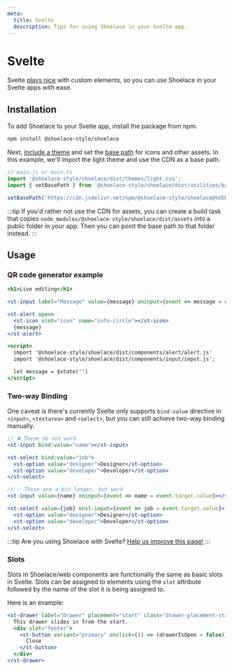 ```yaml
---
meta:
  title: Svelte
  description: Tips for using Shoelace in your Svelte app.
---
```


# Svelte

Svelte [plays nice](https://custom-elements-everywhere.com/#svelte) with custom elements, so you can use Shoelace in your Svelte apps with ease.

## Installation

To add Shoelace to your Svelte app, install the package from npm.

```bash
npm install @shoelace-style/shoelace
```

Next, [include a theme](/getting-started/themes) and set the [base path](/getting-started/installation#setting-the-base-path) for icons and other assets. In this example, we'll import the light theme and use the CDN as a base path.

```jsx
// main.js or main.ts
import '@shoelace-style/shoelace/dist/themes/light.css';
import { setBasePath } from '@shoelace-style/shoelace/dist/utilities/base-path';

setBasePath('https://cdn.jsdelivr.net/npm/@shoelace-style/shoelace@%VERSION%/%CDNDIR%/');
```

:::tip
If you'd rather not use the CDN for assets, you can create a build task that copies `node_modules/@shoelace-style/shoelace/dist/assets` into a public folder in your app. Then you can point the base path to that folder instead.
:::

## Usage

### QR code generator example

```jsx
<h1>Live editing</h1>

<st-input label="Message" value={message} oninput={event => message = event.target.value}></st-input>

<st-alert open>
  <st-icon slot="icon" name="info-circle"></st-icon>
  {message}
</st-alert>

<script>
  import '@shoelace-style/shoelace/dist/components/alert/alert.js'
  import '@shoelace-style/shoelace/dist/components/input/input.js';

  let message = $state('')
</script>
```

### Two-way Binding

One caveat is there's currently Svelte only supports `bind:value` directive in `<input>`, `<textarea>` and `<select>`, but you can still achieve two-way binding manually.

```jsx
// ❌ These do not work
<st-input bind:value="name"></st-input>

<st-select bind:value="job">
  <st-option value="designer">Designer</st-option>
  <st-option value="developer">Developer</st-option>
</st-select>

// ✅ These are a bit longer, but work
<st-input value={name} oninput={event => name = event.target.value}></st-input>

<st-select value={job} onsl-input={event => job = event.target.value}>
  <st-option value="designer">Designer</st-option>
  <st-option value="developer">Developer</st-option>
</st-select>
```

:::tip
Are you using Shoelace with Svelte? [Help us improve this page!](https://github.com/shoelace-style/shoelace/blob/next/docs/frameworks/svelte.md)
:::

### Slots

Slots in Shoelace/web components are functionally the same as basic slots in Svelte. Slots can be assigned to elements using the `slot` attribute followed by the name of the slot it is being assigned to.

Here is an example:

```jsx
<st-drawer label="Drawer" placement="start" class="drawer-placement-start" bind:open={drawerIsOpen}>
  This drawer slides in from the start.
  <div slot="footer">
    <st-button variant="primary" onclick={() => (drawerIsOpen = false)}>
      Close
    </st-button>
  </div>
</st-drawer>
```
